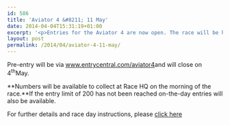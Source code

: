 ```yaml
---
id: 586
title: 'Aviator 4 &#8211; 11 May'
date: 2014-04-04T15:31:19+01:00
excerpt: '<p>Entries for the Aviator 4 are now open. The race will be held at Staverton Airport at 09.30 on Sunday 11 May 2014.</p>'
layout: post
permalink: /2014/04/aviator-4-11-may/
---
```

Pre-entry will be via <a href="http://www.entrycentral.com/aviator4" target="_blank" rel="nofollow">www.entrycentral.com/aviator4</a>and will close on 4<sup>th</sup>May.

**Numbers will be available to collect at Race HQ on the morning of the race.**If the entry limit of 200 has not been reached on-the-day entries will also be available.

For further details and race day instructions, please <a href="http://www.clcstriders-runningclub.co.uk/images/documents/aviator4raceinfo2014.pdf" target="_blank" rel="nofollow">click here</a>